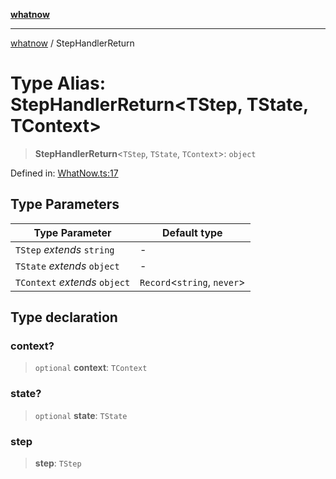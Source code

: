 [**whatnow**](../README.md)

---

[whatnow](../README.md) / StepHandlerReturn

# Type Alias: StepHandlerReturn\<TStep, TState, TContext\>

> **StepHandlerReturn**\<`TStep`, `TState`, `TContext`\>: `object`

Defined in: [WhatNow.ts:17](https://github.com/ericvera/whatnow/blob/main/src/WhatNow.ts#L17)

## Type Parameters

| Type Parameter                | Default type                  |
| ----------------------------- | ----------------------------- |
| `TStep` _extends_ `string`    | -                             |
| `TState` _extends_ `object`   | -                             |
| `TContext` _extends_ `object` | `Record`\<`string`, `never`\> |

## Type declaration

### context?

> `optional` **context**: `TContext`

### state?

> `optional` **state**: `TState`

### step

> **step**: `TStep`
